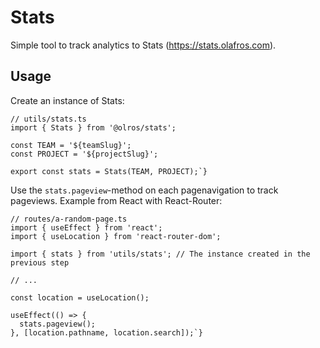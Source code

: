 # Stats

Simple tool to track analytics to Stats (https://stats.olafros.com).

## Usage

Create an instance of Stats:

```tsx
// utils/stats.ts
import { Stats } from '@olros/stats';

const TEAM = '${teamSlug}';
const PROJECT = '${projectSlug}';

export const stats = Stats(TEAM, PROJECT);`}
```

Use the `stats.pageview`-method on each pagenavigation to track pageviews. Example from React with React-Router:

```tsx
// routes/a-random-page.ts
import { useEffect } from 'react';
import { useLocation } from 'react-router-dom';

import { stats } from 'utils/stats'; // The instance created in the previous step

// ...

const location = useLocation();

useEffect(() => {
  stats.pageview();
}, [location.pathname, location.search]);`}
```
